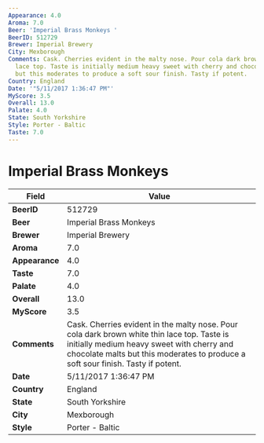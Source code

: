 ```yaml
---
Appearance: 4.0
Aroma: 7.0
Beer: 'Imperial Brass Monkeys '
BeerID: 512729
Brewer: Imperial Brewery
City: Mexborough
Comments: Cask. Cherries evident in the malty nose. Pour cola dark brown white thin
  lace top. Taste is initially medium heavy sweet with cherry and chocolate malts
  but this moderates to produce a soft sour finish. Tasty if potent.
Country: England
Date: '"5/11/2017 1:36:47 PM"'
MyScore: 3.5
Overall: 13.0
Palate: 4.0
State: South Yorkshire
Style: Porter - Baltic
Taste: 7.0
---
```


# Imperial Brass Monkeys 

| Field         | Value |
|---------------|-------|
| **BeerID** | 512729 |
| **Beer** | Imperial Brass Monkeys  |
| **Brewer** | Imperial Brewery |
| **Aroma** | 7.0 |
| **Appearance** | 4.0 |
| **Taste** | 7.0 |
| **Palate** | 4.0 |
| **Overall** | 13.0 |
| **MyScore** | 3.5 |
| **Comments** | Cask. Cherries evident in the malty nose. Pour cola dark brown white thin lace top. Taste is initially medium heavy sweet with cherry and chocolate malts but this moderates to produce a soft sour finish. Tasty if potent. |
| **Date** | 5/11/2017 1:36:47 PM |
| **Country** | England |
| **State** | South Yorkshire |
| **City** | Mexborough |
| **Style** | Porter - Baltic |
